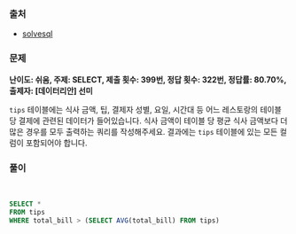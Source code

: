 ### 출처
- [solvesql](https://solvesql.com/problems/find-tables-with-high-bill/)

### 문제

**난이도: 쉬움, 주제: SELECT, 제출 횟수: 399번, 정답 횟수: 322번, 정답률: 80.70%, 출제자: [데이터리안] 선미**

`tips` 테이블에는 식사 금액, 팁, 결제자 성별, 요일, 시간대 등 어느 레스토랑의 테이블 당 결제에 관련된 데이터가 들어있습니다. 식사 금액이 테이블 당 평균 식사 금액보다 더 많은 경우를 모두 출력하는 쿼리를 작성해주세요. 결과에는 `tips` 테이블에 있는 모든 컬럼이 포함되어야 합니다.

### 풀이
<br>

```sql
SELECT *
FROM tips
WHERE total_bill > (SELECT AVG(total_bill) FROM tips)
```   
